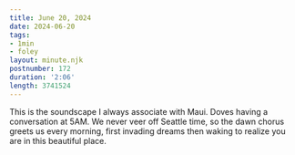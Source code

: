 ```yaml
---
title: June 20, 2024
date: 2024-06-20
tags:
- 1min
- foley
layout: minute.njk
postnumber: 172
duration: '2:06'
length: 3741524
---
```

This is the soundscape I always associate with Maui. Doves having a conversation at 5AM. We never veer off Seattle time, so the dawn chorus greets us every morning, first invading dreams then waking to realize you are in this beautiful place. 